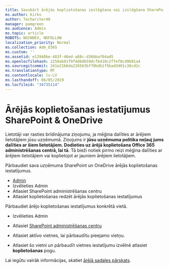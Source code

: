 ```yaml
---
title: Savukārt ārējās koplietošanas ieslēgšana vai izslēgšana SharePoint
ms.author: kirks
author: Techwriter40
manager: pamgreen
ms.audience: Admin
ms.topic: article
ROBOTS: NOINDEX, NOFOLLOW
localization_priority: Normal
ms.collection: Adm_O365
ms.custom: ''
ms.assetid: e13940be-483f-46ed-a88c-d36bbaf04ad5
ms.openlocfilehash: 2258ab81f9f4d0d659dcfb410c2ffef0cd9b81a4
ms.sourcegitcommit: 241e21b6da226563bf70bdb1f5bad3d91c38cd2c
ms.translationtype: MT
ms.contentlocale: lv-LV
ms.lasthandoff: 06/05/2019
ms.locfileid: "34735114"
---
```

# <a name="external-sharing-settings-for-sharepoint--onedrive"></a>Ārējās koplietošanas iestatījumus SharePoint & OneDrive

Lietotāji var rasties brīdinājuma ziņojumu, ja mēģina dalīties ar ārējiem lietotājiem jūsu uzņēmumā. Ziņojums ir **jūsu uzņēmuma politika neļauj jums dalīties ar šiem lietotājiem. Dodieties uz ārējā koplietošana Office 365 administrēšanas centrā, lai tā**. Tā bieži notiek pirmo reizi mēģina dalīties ar ārējiem lietotājiem vai koplietojot ar jauniem ārējiem lietotājiem.

Pārbaudiet sava uzņēmuma SharePoint un OneDrive ārējās koplietošanas iestatījumus.

- [Admin](https://admin.microsoft.com/AdminPortal/Home#/homepage">https://admin.microsoft.com/)
- Izvēlieties Admin
- Atlasiet SharePoint administrēšanas centru
- Atlasiet koplietošanas redzēt ārējās koplietošanas iestatījumus

Pārbaudiet ārējo koplietošanas iestatījumus konkrētā vietā.

- Izvēlieties Admin

- Atlasiet [SharePoint administrēšanas centru](https://admin.microsoft.com/AdminPortal/Home#/homepage">https://admin.microsoft.com/)

- Atlasiet aktīvo vietnes, lai pārbaudītu pieejamo vietņu.
- Atlasiet šo vietni un pārbaudīt vietnes iestatījumu izvēlnē atlasiet **koplietošanas** pogu.

Lai iegūtu vairāk informācijas, skatiet [ārējā sadales pārskats](https://docs.microsoft.com/en-us/sharepoint/external-sharing-overview).